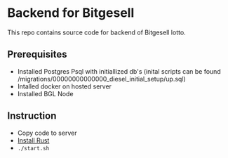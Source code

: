 # Backend for Bitgesell
This repo contains source code for backend of Bitgesell lotto. 

## Prerequisites
- Installed Postgres Psql with initiallized db's (inital scripts can be found /migrations/00000000000000_diesel_initial_setup/up.sql)
- Intalled docker on hosted server
- Installed BGL Node

## Instruction 
- Copy code to server
- [Install Rust](https://www.rust-lang.org/tools/install)
- ```./start.sh```